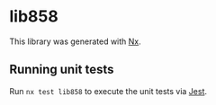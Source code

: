 # lib858

This library was generated with [Nx](https://nx.dev).

## Running unit tests

Run `nx test lib858` to execute the unit tests via [Jest](https://jestjs.io).
